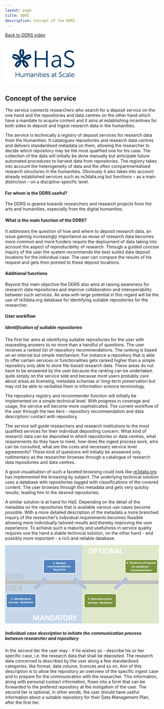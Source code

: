 ```yaml
---
layout: page
title: DDRS
description: Concept of the DDRS
---
```

[Back to DDRS index](index.md)

![alt text](https://github.com/DARIAH-ERIC/ddrs/blob/master/docs/contents/HaS_Logo_klein.png "Humanities at Scale")

## Concept of the service
The service connects researchers who search for a deposit service on the one hand and the repositories and data centres on the other hand which have a mandate to acquire content and it aims at establishing incentives for both sides to deposit and ingest research data in the humanities.

The service is technically a registry of deposit services for research data from the Humanities. It catalogues repositories and research data centres and delivers standardised metadata on them, allowing the researcher to decide which repository may be the most qualified one for his case. The collection of the data will initially be done manually but anticipate future automated procedures to harvest data from repositories. The registry takes into account the heterogeneity of data and the often compartmentalised research structures in the humanities. Obviously it also takes into account already established services such as re3data.org but functions – as a main distinction – on a discipline-specific level.

#### For whom is the DDRS useful?
The DDRS is geared towards researchers and research projects from the arts and humanities, especially from the digital humanities.

#### What is the main function of the DDRS?
It addresses the question of how and where to deposit research data, an issue gaining increasingly importance as reuse of research data becomes more common and more funders require the deployment of data taking into account the aspect of reproducibility of research. Through a guided concise inquiry of the user the system recommends the best suited data deposit locations for the individual case. The user can compare the results of his request and gets then pointed to these deposit locations.

#### Additional functions
Beyond this main objective the DDRS also aims at raising awareness for research data repositories and improve collaboration and interoperability between such services. An area with large potential in this regard will be the use of re3data.org database for identifying suitable repositories for the researcher.

#### User workflow

##### Identification of suitable repositories
The first tier aims at identifying suitable repositories for the user with requesting answers to no more than a handful of questions. The user receives a ranked list of repository recommendations. The ranking is based on an internal but simple mechanism. For instance a repository that is able to offer certain services or functionalities gets ranked higher than a simple repository only able to store file-based research data. These areas do not have to be answered by the user because the ranking can be undertaken quite simply on the service side and because most users probably care about areas as licensing, metadata schemas or long-term preservation but may not be able to verbalise them in information science terminology.

The repository registry and recommender function will initially be implemented on a simple technical level. With progress in coverage and usage, the service will become more sophisticated. The current workflow of the user through the two tiers - repository recommendation and data description/ contact with repository.

The service will guide researchers and research institutions to the most qualified services for their individual depositing concern. What kind of research data can be deposited in which repositories or data centres, what requirements do they have to meet, how does the ingest process work, who can be consulted, what are the costs and necessary service level agreements? These kind of questions will initially be answered only rudimentary as the researcher browses through a catalogue of research data repositories and data centres.

A good visualisation of such a faceted browsing could look like [re3data.org](http://www.re3data.org/) has implemented the browsing by subject. The underlying technical solution uses a database with repositories tagged with classifications of the covered content. The user browses through this metadata and gets very quickly results, leading him to the desired repositories.

A similar solution is at hand for HaS. Depending on the detail of the metadata on the repositories that is available various use cases become possible. With a more detailed description of the metadata a more branched inquiry of the researcher’s individual requirements becomes feasible allowing more individually tailored results and thereby improving the user experience. To achieve such a maturity and usefulness in service quality requires one the hand a stable technical solution, on the other hand - and possibly more important - a rich and reliable database.

![alt text](https://github.com/DARIAH-ERIC/ddrs/blob/master/docs/contents/concept.png "Concept")

##### Individual case description to initiate the communication process between researcher and repository
In the second tier the user may - if he wishes so - describe his or her specific case, i.e. the research data that shall be deposited. The research data concerned is described by the user along a few standardised categories, like format, data volume, licences and so on. Aim of this description is to allow the repository an overview of the specific ingest case and to prepare for the communication with the researcher. This information, along with personal contact information, flows into a form that can be forwarded to the prefered repository at the instigation of the user. The second tier is optional, in other words, the user should have useful information about a suitable repository for their Data Management Plan, after the first tier.